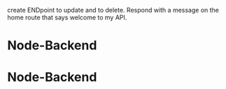 create ENDpoint to update and to delete.
Respond with a message on the home route that says welcome to my API.
# Node-Backend
# Node-Backend
